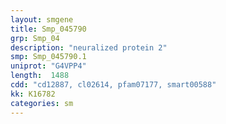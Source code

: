 ```yaml
---
layout: smgene
title: Smp_045790
grp: Smp_04
description: "neuralized protein 2"
smp: Smp_045790.1
uniprot: "G4VPP4"
length:  1488
cdd: "cd12887, cl02614, pfam07177, smart00588"
kk: K16782
categories: sm
---
```


